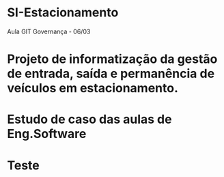 # SI-Estacionamento
Aula GIT Governança - 06/03
# Projeto de informatização da gestão de entrada, saída e permanência de veículos em estacionamento.
# Estudo de caso das aulas de Eng.Software
# Teste
